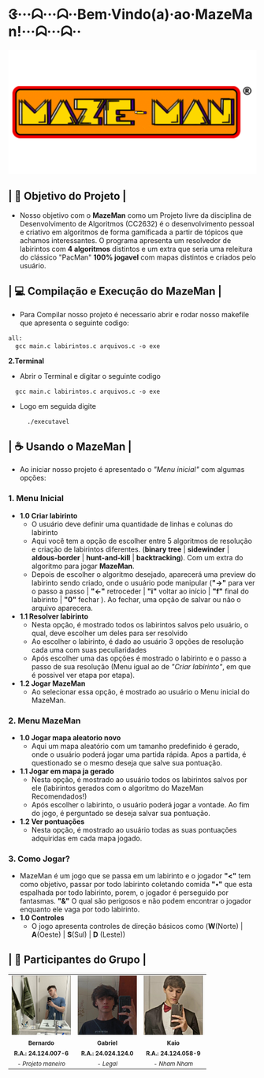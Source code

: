 # ᱝ···ᗣ···ᗣ··Bem·Vindo(a)·ao·MazeMan!···ᗣ···ᗣ··

<img src= "img/image (15).png" width = 600>

## | 🚀 Objetivo do Projeto | 
-  Nosso objetivo com o <b>MazeMan</b> como um Projeto livre da disciplina de Desenvolvimento de Algoritmos (CC2632) é o desenvolvimento pessoal e criativo em algoritmos de forma gamificada a partir de tópicos que achamos interessantes. O programa apresenta um resolvedor de labirintos com <b>4 algoritmos</b> distintos e um extra que seria uma releitura do clássico "PacMan" <b>100% jogavel</b> com mapas distintos e criados pelo usuário. 


## | 💻 Compilação e Execução do MazeMan | 
-  Para Compilar nosso projeto é necessario abrir e rodar nosso makefile que apresenta o seguinte codigo:
  ```
  all:
	gcc main.c labirintos.c arquivos.c -o exe
  ```
**2.Terminal**
-  Abrir o Terminal e digitar o seguinte codigo
  ```
	gcc main.c labirintos.c arquivos.c -o exe
  ```
- Logo em seguida digite
  ```
	./executavel
  ```

## | ☕ Usando o MazeMan |
-  Ao iniciar nosso projeto é apresentado o *"Menu inicial"* com algumas opções:
  ### 1. Menu Inicial
-	**1.0 Criar labirinto**
	-	O usuário deve definir uma quantidade de linhas e colunas do labirinto
	-	Aqui você tem a opção de escolher entre 5 algoritmos de resolução e criação de labirintos diferentes. (**binary tree** | **sidewinder** | **aldous-border** | **hunt-and-kill** | **backtracking**). Com um extra do algoritmo para jogar **MazeMan**.
 	-	Depois de escolher o algoritmo desejado, aparecerá uma preview do labirinto sendo criado, onde o usuário pode manipular (**"->"** para ver o passo a passo | **"<-"** retroceder | **"i"** voltar ao início | **"f"** final do labirinto | **"0"** fechar ). Ao fechar, uma opção de salvar ou não o arquivo aparecera.
-	**1.1 Resolver labirinto**
	-	Nesta opção, é mostrado todos os labirintos salvos pelo usuário, o qual, deve escolher um deles para ser resolvido
 	-	Ao escolher o labirinto, é dado ao usuário 3 opções de resolução cada uma com suas peculiaridades
  	-	Após escolher uma das opções é mostrado o labirinto e o passo a passo de sua resolução (Menu igual ao de *"Criar labirinto"*, em que é possivel ver etapa por etapa).	
-	**1.2 Jogar MazeMan**
	-	Ao selecionar essa opção, é mostrado ao usuário o Menu inicial do MazeMan.
  ### 2. Menu MazeMan
-	**1.0 Jogar mapa aleatorio novo**
	-	Aqui um mapa aleatório com um tamanho predefinido é gerado, onde o usuário poderá jogar uma partida rápida. Apos a partida, é questionado se o mesmo deseja que salve sua pontuação.
-	**1.1 Jogar em mapa ja gerado**
	-	Nesta opção, é mostrado ao usuário todos os labirintos salvos por ele (labirintos gerados com o algoritmo do MazeMan Recomendados!)
 	-	Após escolher o labirinto, o usuário poderá jogar a vontade. Ao fim do jogo, é perguntado se deseja salvar sua pontuação.
-	**1.2 Ver pontuações**
	-	Nesta opção, é mostrado ao usuário todas as suas pontuações adquiridas em cada mapa jogado.
  ### 3. Como Jogar? 
-	MazeMan é um jogo que se passa em um labirinto e o jogador **"<"** tem como objetivo, passar por todo labirinto coletando comida **"•"** que esta espalhada por todo labirinto, porem, o jogador é perseguido por fantasmas. **"&"** O qual são perigosos e não podem encontrar o jogador enquanto ele vaga por todo labirinto.
-	**1.0 Controles**
	-	O jogo apresenta controles de direção básicos como (**W**(Norte) | **A**(Oeste) | **S**(Sul) | **D** (Leste))	 	

## | 🤝 Participantes do Grupo |
<table>
  <tr>
    <td align="center">
        <img src="img/mano bernas.PNG" width="120px;" alt="Foto do Bernardo"/><br>
        <sub>
          <b>Bernardo</b>
          <br>
          <b>R.A.: 24.124.007-6</b>
          <br>
            <cite>- Projeto maneiro </cite>
        </sub>
    </td>
    <td align="center">
        <img src="img/eu.PNG" width="120px;" alt="Foto do Gabriel"/><br>
        <sub>
          <b>Gabriel</b>
          <br>
          <b>R.A.: 24.024.124.0</b>
          <br>
          <cite>- Legal </cite>
        </sub>
    </td>
    <td align="center">
        <img src="img/kaio.PNG" width="120px;" alt="Foto do Kaio"/><br>
        <sub>
          <b>Kaio</b>
          <br>
          <b>R.A.: 24.124.058-9</b>
          <br>
          <cite>- Nham Nham </cite>
        </sub>
    </td>
  </tr>
</table>

